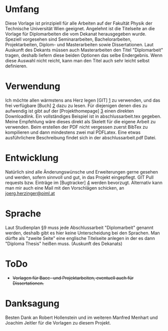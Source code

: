 Umfang
======
Diese Vorlage ist prinzipiell für alle Arbeiten auf der Fakultät Physik der Technische Universität Wien geeignet. Angelehnt ist die Titelseite an die Vorlage für Diplomarbeiten die vom Dekanat herausgegeben wurde. Speziell vorgesehen sind Seminararbeiten, Bachelorarbeiten, Projektarbeiten, Diplom- und Masterarbeiten sowie Dissertationen. Laut Auskunft des Dekants müssen auch Masterarbeiten den Titel "Diplomarbeit" tragen, deshalb liefern diese beiden Optionen das selbe Endergebnis.
Wenn diese Auswahl nicht reicht, kann man den Titel auch sehr leicht selbst definieren.

Verwendung
==========
Ich möchte allen wärmstens ans Herz legen [GIT] [1] zu verwenden, und das frei verfügbare [Buch] [2] dazu zu lesen. Für diejenigen denen dies zu aufwendig ist gibt auf der [Projekthomepage] [3] einen direkten Downloadlink.
Ein vollständiges Beispiel ist in abschlussarbeit.tex gegeben. Meine Empfehlung wäre dieses direkt als Skelett für die eigene Arbeit zu verwenden.
Beim erstellen der PDF nicht vergessen zuerst BibTex zu kompilieren und dann mindestens zwei mal PDFLatex. Eine etwas ausführlichere Beschreibung findet sich in der abschlussarbeit.pdf Datei.

Entwicklung
===========
Natürlich sind alle Änderungswünsche und Erweiterungen gerne gesehen und werden, sofern sinnvoll und gut, in das Projekt eingepflegt.
GIT Pull requests bzw. Einträge im [Bugtracker] [4] werden bevorzugt. Alternativ kann man mir auch eine Mail mit den Vorschlägen schicken, an joerg.herzinger@oiml.at

Sprache
=======
Laut Studienplan §9 muss jede Abschlussarbeit "Diplomarbeit" genannt werden, deshalb gibt es hier keine Unterscheidung bei den Sprachen. Man dürfte als "zweite Seite" eine englische Titelseite anlegen in der es dann "Diploma Thesis" heißen muss. (Auskunft des Dekanats)

ToDo
====
* ~~Vorlagen für Bacc- und Projektarbeiten, eventuell auch für Dissertationen.~~

Danksagung
==========
Besten Dank an Robert Hollenstein und im weiteren Manfred Menhart und Joachim Jeitler für die Vorlagen zu diesem Projekt.

[1]: http://git-scm.com/
[2]: http://git-scm.com/book
[3]: https://github.com/joerg/abschlussarbeit-tuwien-physik
[4]: https://github.com/joerg/abschlussarbeit-tuwien-physik/issues
